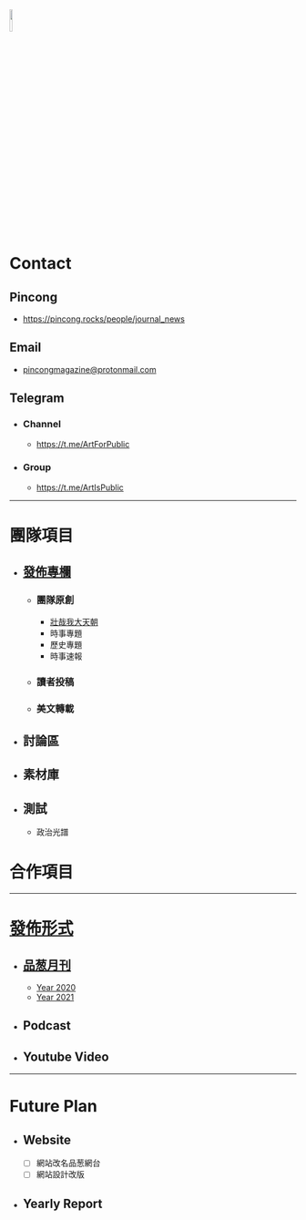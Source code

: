 <img src="Logo.png" width=10%>

# Contact
## Pincong
- https://pincong.rocks/people/journal_news

## Email
  - pincongmagazine@protonmail.com
  
## Telegram
- ### Channel
  - https://t.me/ArtForPublic
- ### Group
  - https://t.me/ArtIsPublic

***

# 團隊項目

- ## [發佈專欄](/Release)
  - ### 團隊原創
    - [壯哉我大天朝](/Release/壯哉我大天朝)
    - 時事專題
    - 歷史專題
    - 時事速報
  - ### 讀者投稿
  - ### 美文轉載

- ## 討論區
- ## 素材庫
- ## 測試
  - 政治光譜
  
# 合作項目

***

# [發佈形式](/Release)
- ## [品葱月刊](/Release/品葱月刊)
  - [Year 2020](/Release/品葱月刊/2020.md)
  - [Year 2021](/Release/品葱月刊/2021.md)
- ## Podcast
- ## Youtube Video

***

# Future Plan
- ## Website
  - [ ] 網站改名品葱網台
  - [ ] 網站設計改版
  
- ## Yearly Report
